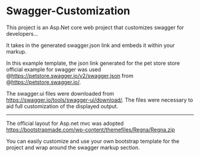 # Swagger-Customization
This project is an Asp.Net core web project that customizes swagger for developers...

It takes in the generated swagger.json link and embeds it within your markup.  

In this example template, the json link generated for the pet store store official example for 
swagger was used @https://petstore.swagger.io/v2/swagger.json from @https://petstore.swagger.io/. 

The swagger.ui files were downloaded from https://swagger.io/tools/swagger-ui/download/. 
The files were necessary to aid full customization of the displayed output. 

---------------------------------------------------------------------------------------------------------------------------
The official layout for Asp.net mvc was adopted https://bootstrapmade.com/wp-content/themefiles/Regna/Regna.zip

You can easily customize and use your own bootstrap template for the project and wrap around the swagger markup section. 



